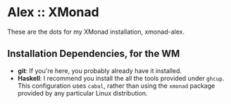 # Alex :: XMonad
These are the dots for my XMonad installation, xmonad-alex.

## Installation Dependencies, for the WM
- **git**: If you're here, you probably already have it installed.
- **Haskell**: I recommend you install the all the tools provided under `ghcup`. This configuration
  uses `cabal`, rather than using the `xmonad` package provided by any particular Linux distribution.


